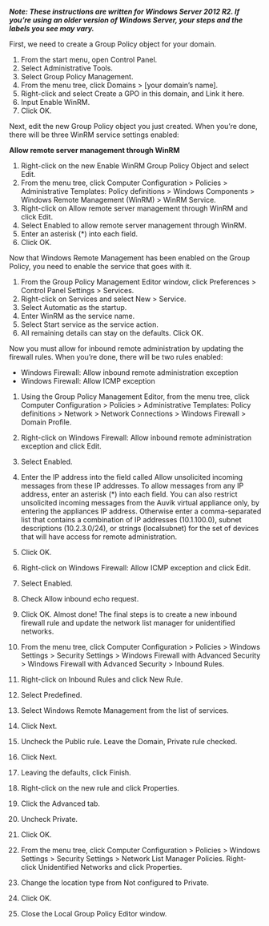 **_**Note: These instructions are written for Windows Server 2012 R2. If you’re using an older version of Windows Server, your steps and the labels you see may vary.**_**

First, we need to create a Group Policy object for your domain.

1. From the start menu, open Control Panel.
2. Select Administrative Tools.
3. Select Group Policy Management.
4. From the menu tree, click Domains > [your domain’s name].
5. Right-click and select Create a GPO in this domain, and Link it here.
6. Input Enable WinRM.
7. Click OK.

Next, edit the new Group Policy object you just created. When you’re done, there will be three WinRM service settings enabled:

**Allow remote server management through WinRM**

1. Right-click on the new Enable WinRM Group Policy Object and select Edit.
2. From the menu tree, click Computer Configuration > Policies > Administrative Templates: Policy definitions > Windows Components > Windows Remote Management (WinRM) > WinRM Service.
3. Right-click on Allow remote server management through WinRM and click Edit.
4. Select Enabled to allow remote server management through WinRM.
5. Enter an asterisk (*) into each field.
6. Click OK.

Now that Windows Remote Management has been enabled on the Group Policy, you need to enable the service that goes with it.

1. From the Group Policy Management Editor window, click Preferences > Control Panel Settings > Services.
2. Right-click on Services and select New > Service.
3. Select Automatic as the startup.
4. Enter WinRM as the service name.
5. Select Start service as the service action.
6. All remaining details can stay on the defaults. Click OK.

Now you must allow for inbound remote administration by updating the firewall rules. When you’re done, there will be two rules enabled:

- Windows Firewall: Allow inbound remote administration exception
- Windows Firewall: Allow ICMP exception

1. Using the Group Policy Management Editor, from the menu tree, click Computer Configuration > Policies > Administrative Templates: Policy definitions > Network > Network     Connections > Windows Firewall > Domain Profile.
2. Right-click on Windows Firewall: Allow inbound remote administration exception and click Edit.
3. Select Enabled.
4. Enter the IP address into the field called Allow unsolicited incoming messages from these IP addresses. To allow messages from any IP address, enter an asterisk (*) into each field. You can also restrict unsolicited incoming messages from the Auvik virtual appliance only, by entering the appliances IP address. Otherwise enter a comma-separated list that contains a combination of IP addresses (10.1.100.0), subnet descriptions (10.2.3.0/24), or strings (localsubnet) for the set of devices that will have access for remote administration.
5. Click OK.
6. Right-click on Windows Firewall: Allow ICMP exception and click Edit.
7. Select Enabled.
8. Check Allow inbound echo request.
9. Click OK.
Almost done! The final steps is to create a new inbound firewall rule and update the network list manager for unidentified networks.

1.  From the menu tree, click Computer Configuration > Policies > Windows Settings > Security Settings > Windows Firewall with Advanced Security > Windows Firewall with Advanced Security > Inbound Rules.
2.  Right-click on Inbound Rules and click New Rule.
3.  Select Predefined.
4.  Select Windows Remote Management from the list of services.
5.  Click Next.
6.  Uncheck the Public rule. Leave the Domain, Private rule checked.
7.  Click Next.
8.  Leaving the defaults, click Finish.
9.  Right-click on the new rule and click Properties.
10. Click the Advanced tab.
11. Uncheck Private.
12. Click OK.
13. From the menu tree, click Computer Configuration > Policies > Windows Settings > Security Settings > Network List Manager Policies.
Right-click Unidentified Networks and click Properties.
14. Change the location type from Not configured to Private.
15. Click OK.
16. Close the Local Group Policy Editor window.
